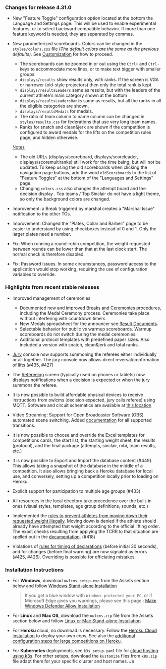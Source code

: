 ### **Changes for release 4.31.0**

- New "Feature Toggle" configuration option located at the bottom the Language and Settings page. This will be used to enable experimental features, or to select backward compatible behavior. If more than one feature keyword is needed, they are separated by commas.
  
- New parameterized scoreboards.  Colors can be changed in the `styles/colors.css` file (*The default colors are the same as the previous defaults).*  See [Customization](https://owlcms.github.io/owlcms4/#/UploadingLocalSettings) for how to proceed.
  
  -  The scoreboards can be zoomed in or out using the  `Ctrl+` and `Ctrl-` keys to accommodate more lines, or to make text bigger with smaller groups.
  - `displays/results` show results only, with ranks.  If the screen is VGA or narrower (old-style projectors) then only the total rank is kept.
  - `displays/resultsLeaders` same as results, but with the leaders of the current athlete's main category shown at the bottom
  - `displays/resultsLeadersRanks` same as results, but all the ranks in all the eligible categories are shown.
  - `displays/resultsMedals` for medals.
  - The ratio of team column to name column can be changed in `styles/results.css` for federations that use very long team names. 
  - Ranks for snatch and clean&jerk are shown if the competition is configured to award medals for the lifts on the competition rules page, and hidden otherwise.
  
  <u>Notes</u>
  
  - The old URLs (displays/scoreboard, displays/scoreleader, displays/scoremultiranks) still work for the time being, but will not be updated. To keep using the old scoreboards when clicking the navigation page buttons, add the word `oldScoreboards` to the list of "Feature Toggles" at the bottom of the "Languages and Settings" page.
  - Changing `colors.css` also changes the attempt board and the decision display .  Top teams / Top Sinclair do not have a light theme, so only the background colors are changed.
  
- Improvement: a Break triggered by marshal creates a "Marshal Issue" notification to the other TOs.

- Improvement: Changed the "Plates, Collar and Barbell" page to be easier to understand by using checkboxes instead of 0 and 1. Only the larger plates need a number.

- Fix: When running a round-robin competition, the weight requested between rounds can be lower than that at the last clock start.  The normal check is therefore disabled.

- Fix: Password issues. In some circumstances, password access to the application would stop working, requiring the use of configuration variables to override.

### Highlights from recent stable releases

- Improved management of ceremonies 

  - Documented new and improved [Breaks and Ceremonies](https://owlcms.github.io/owlcms4/#/Breaks) procedures, including the Medal Ceremony process.  Ceremonies take place without interfering with countdown timers.
  - New Medals spreadsheet for the announcer see [Result Documents](https://owlcms.github.io/owlcms4/#/Documents).
  - Selectable behavior for public vs warmup scoreboards.  Warmup scoreboards do not switch during the medal ceremonies.
  - Additional protocol templates with predefined paper sizes. Also included a version with snatch, clean&jerk and total ranks.
- [Jury](https://owlcms.github.io/owlcms4/#/Jury) console now supports summoning the referees either individually or all together. The jury console now allows direct reversal/confirmation of lifts (#435, #427)  
- The [Refereeing](https://owlcms.github.io/owlcms4/#/Refereeing) screen (typically used on phones or tablets) now displays notifications when a decision is expected or when the jury summons the referee.
- It is now possible to build affordable physical devices to receive instructions from owlcms (decision expected, jury calls referee) using MQTT. Software and circuit schematics are available at [this location](http://github.com/jflamy/owlcms-esp32).
- Video Streaming: Support for Open Broadcaster Software (OBS) automated scene switching.  Added [documentation](https://owlcms.github.io/owlcms4/#/OBSSceneSwitching) for all supported transitions.
- It is now possible to choose and override the Excel templates for competitions cards, the start list, the starting weight sheet, the results (protocol), and the final package (attempts, sinclair, robi, team results, etc.)
- It is now possible to Export and Import the database content (#449).  This allows taking a snapshot of the database in the middle of a competition. It also allows bringing back a Heroku database for local use, and conversely, setting up a competition locally prior to loading on Heroku.
- Explicit support for participation to multiple age groups (#433)
- All resources in the local directory take precedence over the built-in ones (visual styles, templates, age group definitions, sounds, etc.)
- Implemented the <u>rules to prevent athletes from moving down their requested weight illegally</u>.  Moving down is denied if the athlete should already have attempted that weight according to the official lifting order.  The exact checks resulting from applying the TCRR to that situation are spelled out in the [documentation](https://owlcms.github.io/owlcms4/#/Announcing#rules-for-moving-down). (#418)
- Violations of <u>rules for timing of declarations</u> (before initial 30 seconds), and for changes (before final warning) are now signaled as errors (#425, #426). Overriding is possible for officiating mistakes.


### **Installation Instructions**

  - For **Windows**, download `owlcms_setup.exe` from the Assets section below and follow [Windows Stand-alone Installation](https://owlcms.github.io/owlcms4/#/LocalWindowsSetup)
    
    > If you get a blue window with `Windows protected your PC`, or if Microsoft Edge gives you warnings, please see this page : [Make Windows Defender Allow Installation](https://owlcms.github.io/owlcms4/#/DefenderOff)
    
  - For **Linux** and **Mac OS**, download the `owlcms.zip` file from the Assets section below and follow [Linux or Mac Stand-alone Installation](https://owlcms.github.io/owlcms4/#/LocalLinuxMacSetup)

  - For **Heroku** cloud, no download is necessary. Follow the [Heroku Cloud Installation](https://owlcms.github.io/owlcms4/#/Cloud) to deploy your own copy.  See also the [additional configuration steps for large competitions on Heroku](https://owlcms.github.io/owlcms4/#/HerokuLarge).

  - For **Kubernetes** deployments, see `k3s_setup.yaml` file for [cloud hosting using k3s](https://owlcms.github.io/owlcms4/#/DigitalOcean). For other setups, download the `kustomize` files from `k8s.zip` file adapt them for your specific cluster and host names. Je
